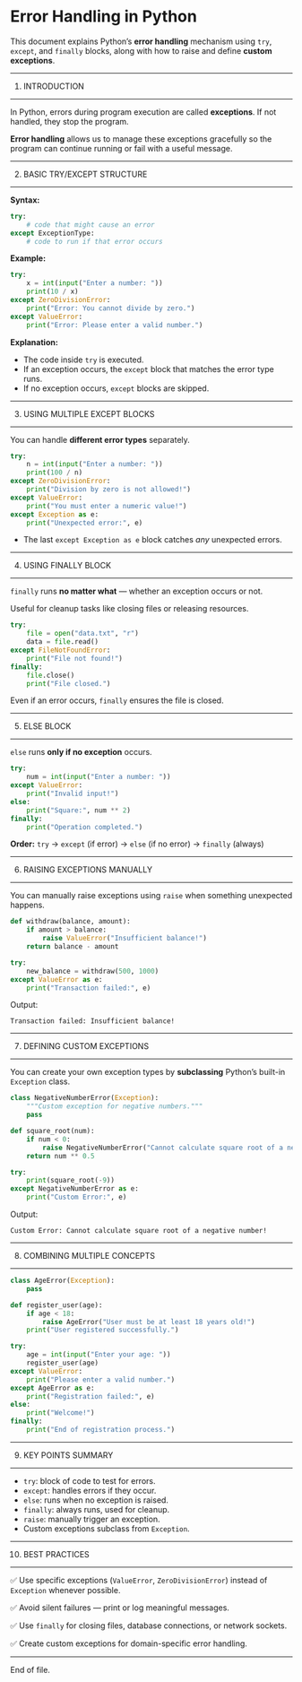Error Handling in Python
=========================

This document explains Python’s **error handling** mechanism using `try`, `except`, and `finally` blocks, along with how to raise and define **custom exceptions**.

------------------------------------------------------------

1. INTRODUCTION
---------------

In Python, errors during program execution are called **exceptions**. If not handled, they stop the program.

**Error handling** allows us to manage these exceptions gracefully so the program can continue running or fail with a useful message.

------------------------------------------------------------

2. BASIC TRY/EXCEPT STRUCTURE
-----------------------------

**Syntax:**
```python
try:
    # code that might cause an error
except ExceptionType:
    # code to run if that error occurs
```

**Example:**
```python
try:
    x = int(input("Enter a number: "))
    print(10 / x)
except ZeroDivisionError:
    print("Error: You cannot divide by zero.")
except ValueError:
    print("Error: Please enter a valid number.")
```

**Explanation:**
- The code inside `try` is executed.
- If an exception occurs, the `except` block that matches the error type runs.
- If no exception occurs, `except` blocks are skipped.

------------------------------------------------------------

3. USING MULTIPLE EXCEPT BLOCKS
-------------------------------

You can handle **different error types** separately.

```python
try:
    n = int(input("Enter a number: "))
    print(100 / n)
except ZeroDivisionError:
    print("Division by zero is not allowed!")
except ValueError:
    print("You must enter a numeric value!")
except Exception as e:
    print("Unexpected error:", e)
```

- The last `except Exception as e` block catches *any* unexpected errors.

------------------------------------------------------------

4. USING FINALLY BLOCK
----------------------

`finally` runs **no matter what** — whether an exception occurs or not.

Useful for cleanup tasks like closing files or releasing resources.

```python
try:
    file = open("data.txt", "r")
    data = file.read()
except FileNotFoundError:
    print("File not found!")
finally:
    file.close()
    print("File closed.")
```

Even if an error occurs, `finally` ensures the file is closed.

------------------------------------------------------------

5. ELSE BLOCK
-------------

`else` runs **only if no exception** occurs.

```python
try:
    num = int(input("Enter a number: "))
except ValueError:
    print("Invalid input!")
else:
    print("Square:", num ** 2)
finally:
    print("Operation completed.")
```

**Order:** `try` → `except` (if error) → `else` (if no error) → `finally` (always)

------------------------------------------------------------

6. RAISING EXCEPTIONS MANUALLY
------------------------------

You can manually raise exceptions using `raise` when something unexpected happens.

```python
def withdraw(balance, amount):
    if amount > balance:
        raise ValueError("Insufficient balance!")
    return balance - amount

try:
    new_balance = withdraw(500, 1000)
except ValueError as e:
    print("Transaction failed:", e)
```

Output:
```
Transaction failed: Insufficient balance!
```

------------------------------------------------------------

7. DEFINING CUSTOM EXCEPTIONS
-----------------------------

You can create your own exception types by **subclassing** Python’s built-in `Exception` class.

```python
class NegativeNumberError(Exception):
    """Custom exception for negative numbers."""
    pass

def square_root(num):
    if num < 0:
        raise NegativeNumberError("Cannot calculate square root of a negative number!")
    return num ** 0.5

try:
    print(square_root(-9))
except NegativeNumberError as e:
    print("Custom Error:", e)
```

Output:
```
Custom Error: Cannot calculate square root of a negative number!
```

------------------------------------------------------------

8. COMBINING MULTIPLE CONCEPTS
------------------------------

```python
class AgeError(Exception):
    pass

def register_user(age):
    if age < 18:
        raise AgeError("User must be at least 18 years old!")
    print("User registered successfully.")

try:
    age = int(input("Enter your age: "))
    register_user(age)
except ValueError:
    print("Please enter a valid number.")
except AgeError as e:
    print("Registration failed:", e)
else:
    print("Welcome!")
finally:
    print("End of registration process.")
```

------------------------------------------------------------

9. KEY POINTS SUMMARY
---------------------

- `try`: block of code to test for errors.
- `except`: handles errors if they occur.
- `else`: runs when no exception is raised.
- `finally`: always runs, used for cleanup.
- `raise`: manually trigger an exception.
- Custom exceptions subclass from `Exception`.

------------------------------------------------------------

10. BEST PRACTICES
------------------

✅ Use specific exceptions (`ValueError`, `ZeroDivisionError`) instead of `Exception` whenever possible.

✅ Avoid silent failures — print or log meaningful messages.

✅ Use `finally` for closing files, database connections, or network sockets.

✅ Create custom exceptions for domain-specific error handling.

------------------------------------------------------------

End of file.

